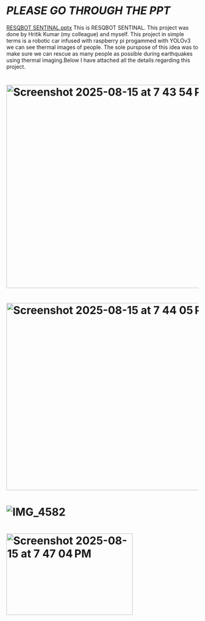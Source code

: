 # *PLEASE GO THROUGH THE PPT*
[RESQBOT SENTINAL.pptx](https://github.com/user-attachments/files/21797925/RESQBOT.SENTINAL.pptx)
This is RESQBOT SENTINAL. This project was done by Hritik Kumar (my colleague) and myself. This project in simple terms is a robotic car infused with raspberry pi progammed with YOLOv3 we can see thermal images of people. The sole purspose of this idea was to make sure we can rescue as many people as possible during earthquakes using thermal imaging.Below I have attached all the details regarding this project.
# <img width="659" height="531" alt="Screenshot 2025-08-15 at 7 43 54 PM" src="https://github.com/user-attachments/assets/44b1c46b-af67-45b9-8c79-ff2a1bad4eed" />
# <img width="728" height="489" alt="Screenshot 2025-08-15 at 7 44 05 PM" src="https://github.com/user-attachments/assets/50561bf3-67bf-44da-9779-1448504e9ff8" />
# ![IMG_4582](https://github.com/user-attachments/assets/1e269ecf-bb4e-43c2-b734-47ef9668ddef)
# <img width="331" height="213" alt="Screenshot 2025-08-15 at 7 47 04 PM" src="https://github.com/user-attachments/assets/e94dc2c1-d88c-4042-b680-915c55ba6aa6" />








